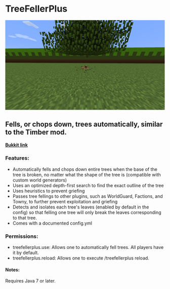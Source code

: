 # TreeFellerPlus
![alt text](tree.png "Bye bye tree!")
## Fells, or chops down, trees automatically, similar to the Timber mod.
#### [Bukkit link](https://dev.bukkit.org/projects/treefellerplus)
### Features:
* Automatically fells and chops down entire trees when the base of the tree is broken, no matter what the shape of the tree is (compatible with custom world generators)
* Uses an optimized depth-first search to find the exact outline of the tree
* Uses heuristics to prevent griefing
* Passes tree fellings to other plugins, such as WorldGuard, Factions, and Towny, to further prevent exploitation and griefing
* Detects and isolates each tree's leaves (enabled by default in the config) so that felling one tree will only break the leaves corresponding to that tree.
* Comes with a documented config.yml

### Permissions:
- treefellerplus.use: Allows one to automatically fell trees. All players have it by default.
- treefellerplus.reload: Allows one to execute /treefellerplus reload.

#### Notes:
Requires Java 7 or later.

